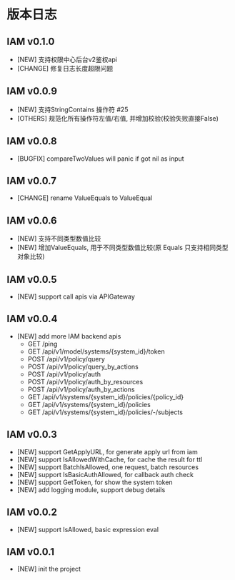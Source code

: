 版本日志
===============

## IAM v0.1.0

- [NEW] 支持权限中心后台v2鉴权api
- [CHANGE] 修复日志长度超限问题

## IAM v0.0.9

- [NEW] 支持StringContains 操作符 #25
- [OTHERS] 规范化所有操作符左值/右值, 并增加校验(校验失败直接False)

## IAM v0.0.8

- [BUGFIX] compareTwoValues will panic if got nil as input

## IAM v0.0.7

- [CHANGE] rename ValueEquals to ValueEqual

## IAM v0.0.6

- [NEW] 支持不同类型数值比较
- [NEW] 增加ValueEquals, 用于不同类型数值比较(原 Equals 只支持相同类型对象比较)

## IAM v0.0.5

- [NEW] support call apis via APIGateway

## IAM v0.0.4

- [NEW] add more IAM backend apis
    - GET /ping
    - GET /api/v1/model/systems/{system_id}/token
    - POST /api/v1/policy/query
    - POST /api/v1/policy/query_by_actions
    - POST /api/v1/policy/auth
    - POST /api/v1/policy/auth_by_resources
    - POST /api/v1/policy/auth_by_actions
    - GET /api/v1/systems/{system_id}/policies/{policy_id}
    - GET /api/v1/systems/{system_id}/policies
    - GET /api/v1/systems/{system_id}/policies/-/subjects

## IAM v0.0.3

- [NEW] support GetApplyURL, for generate apply url from iam
- [NEW] support IsAllowedWithCache, for cache the result for ttl
- [NEW] support BatchIsAllowed, one request, batch resources
- [NEW] support IsBasicAuthAllowed, for callback auth check
- [NEW] support GetToken, for show the system token
- [NEW] add logging module, support debug details

## IAM v0.0.2

- [NEW] support IsAllowed, basic expression eval

## IAM v0.0.1

- [NEW] init the project


